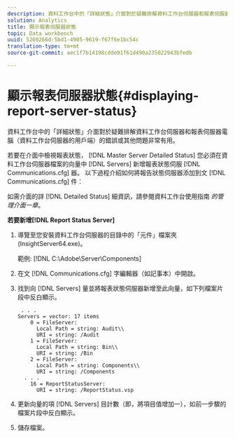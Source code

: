 ```yaml
---
description: 資料工作台中的「詳細狀態」介面對於疑難排解資料工作台伺服器和報表伺服器電腦（資料工作台伺服器的用戶端）的錯誤或其他問題非常有用。
solution: Analytics
title: 顯示報表伺服器狀態
topic: Data workbench
uuid: 5260266d-5bd1-4905-9619-f67f6e1bc54c
translation-type: tm+mt
source-git-commit: aec1f7b14198cdde91f61d490a235022943bfedb

---
```



# 顯示報表伺服器狀態{#displaying-report-server-status}

資料工作台中的「詳細狀態」介面對於疑難排解資料工作台伺服器和報表伺服器電腦（資料工作台伺服器的用戶端）的錯誤或其他問題非常有用。

若要在介面中檢視報表狀態， [!DNL Master Server Detailed Status] 您必須在資料工作台伺服器檔案的向量中 [!DNL Servers] 新增報表狀態伺服 [!DNL Communications.cfg] 器。 以下過程介紹如何將報告狀態伺服器添加到文 [!DNL Communications.cfg] 件：

如需介面的詳 [!DNL Detailed Status] 細資訊，請參閱資料工作台使用指南 *的管理介面一章*。

**若要新增[!DNL Report Status Server]**

1. 導覽至您安裝資料工作台伺服器的目錄中的「元件」檔案夾(InsightServer64.exe)。

   範例: [!DNL C:\Adobe\Server\Components]
1. 在文 [!DNL Communications.cfg] 字編輯器（如記事本）中開啟。
1. 找到向 [!DNL Servers] 量並將報表狀態伺服器新增至此向量，如下列檔案片段中反白顯示。

   ```
    . . .
   Servers = vector: 17 items
       0 = FileServer: 
         Local Path = string: Audit\\
         URI = string: /Audit
       1 = FileServer: 
         Local Path = string: Bin\\
         URI = string: /Bin
       2 = FileServer: 
         Local Path = string: Components\\
         URI = string: /Components
     . . .
       16 = ReportStatusServer: 
         URI = string: /ReportStatus.vsp
   ```

1. 更新向量的項 [!DNL Servers] 目計數（即，將項目值增加一），如前一步驟的檔案片段中反白顯示。
1. 儲存檔案。
